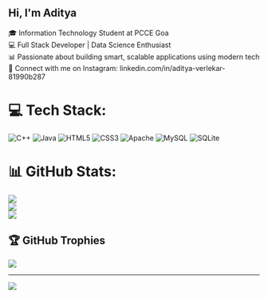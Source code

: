 ## Hi, I'm Aditya

🎓 Information Technology Student at PCCE Goa<br>
💻 Full Stack Developer | Data Science Enthusiast<br>
📊 Passionate about building smart, scalable applications using modern tech<br>
📸 Connect with me on Instagram: linkedin.com/in/aditya-verlekar-81990b287<br>


# 💻 Tech Stack:
![C++](https://img.shields.io/badge/c++-%2300599C.svg?style=for-the-badge&logo=c%2B%2B&logoColor=white) ![Java](https://img.shields.io/badge/java-%23ED8B00.svg?style=for-the-badge&logo=openjdk&logoColor=white) ![HTML5](https://img.shields.io/badge/html5-%23E34F26.svg?style=for-the-badge&logo=html5&logoColor=white) ![CSS3](https://img.shields.io/badge/css3-%231572B6.svg?style=for-the-badge&logo=css3&logoColor=white) ![Apache](https://img.shields.io/badge/apache-%23D42029.svg?style=for-the-badge&logo=apache&logoColor=white) ![MySQL](https://img.shields.io/badge/mysql-4479A1.svg?style=for-the-badge&logo=mysql&logoColor=white) ![SQLite](https://img.shields.io/badge/sqlite-%2307405e.svg?style=for-the-badge&logo=sqlite&logoColor=white)
# 📊 GitHub Stats:
![](https://github-readme-stats.vercel.app/api?username=adiitya20&theme=merko&hide_border=false&include_all_commits=false&count_private=false)<br/>
![](https://nirzak-streak-stats.vercel.app/?user=adiitya20&theme=merko&hide_border=false)<br/>
![](https://github-readme-stats.vercel.app/api/top-langs/?username=adiitya20&theme=merko&hide_border=false&include_all_commits=false&count_private=false&layout=compact)

## 🏆 GitHub Trophies
![](https://github-profile-trophy.vercel.app/?username=adiitya20&theme=transparent&no-frame=true&no-bg=true&margin-w=4)

---
[![](https://visitcount.itsvg.in/api?id=adiitya20&icon=0&color=0)](https://visitcount.itsvg.in)

<!-- Proudly created with GPRM ( https://gprm.itsvg.in ) -->

